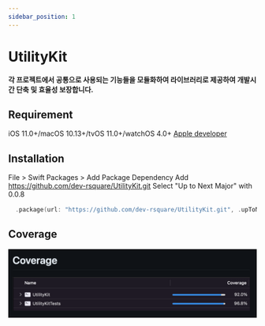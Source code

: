 ```yaml
---
sidebar_position: 1
---
```


# UtilityKit 

**각 프로젝트에서 공통으로 사용되는 기능들을 모듈화하여 라이브러리로 제공하여 개발시간 단축 및 효율성 보장합니다.**

## Requirement

iOS 11.0+/macOS 10.13+/tvOS 11.0+/watchOS 4.0+
[Apple developer](https://developer.apple.com/documentation/swift/array/reduce(_:_:))

## Installation 

File > Swift Packages > Add Package Dependency
Add https://github.com/dev-rsquare/UtilityKit.git
Select "Up to Next Major" with 0.0.8

``` swift 
  .package(url: "https://github.com/dev-rsquare/UtilityKit.git", .upToNextMajor(from: "0.0.8"))
```

## Coverage

![UtilityKit Coverage](./img/utilitykitCoverage.png)
